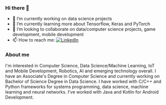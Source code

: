 ### Hi there 👋
- 🔭 I’m currently working on data science projects
- 🌱 I’m currently learning more about Tensorflow, Keras and PyTorch
- 👯 I’m looking to collaborate on data/computer science projects, game development, mobile development 
- 📫 How to reach me: [![LinkedIn](https://img.shields.io/badge/LinkedIn-Ronny-blue)](https://www.linkedin.com/in/ronny-toribio-cs-ds/)

### About me
I'm interested in Computer Science, Data Science/Machine Learning, IoT and Mobile Development, Robotics, AI and emerging technology overall. I have an Associate's Degree in Computer Science and currently working on Bachelor of Science Degree in Data Science. I have worked with C/C++ and Python frameworks for systems programming, data science, machine learning and neural networks. I've worked with Java and Kotlin for Android Development.
